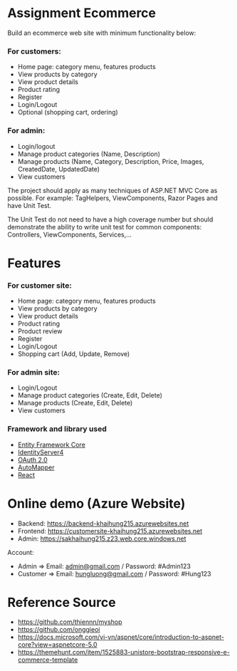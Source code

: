 # Assignment Ecommerce

Build an ecommerce web site with minimum functionality below:

### For customers:
-	Home page: category menu, features products
-	View products by category
-	View product details
-	Product rating
-	Register
-	Login/Logout
-	Optional (shopping cart, ordering)

### For admin:
-	Login/logout
-	Manage product categories (Name, Description)
-	Manage products (Name, Category, Description, Price, Images, CreatedDate, UpdatedDate)
-	View customers

The project should apply as many techniques of ASP.NET MVC Core as possible. For example: TagHelpers, ViewComponents, Razor Pages and have Unit Test.

The Unit Test do not need to have a high coverage number but should demonstrate the ability to write unit test for common components: Controllers, ViewComponents, Services,…

# Features

### For customer site:
- Home page: category menu, features products
- View products by category
-	View product details
-	Product rating
-	Product review
-	Register
-	Login/Logout
- Shopping cart (Add, Update, Remove)

### For admin site:
- Login/Logout
- Manage product categories (Create, Edit, Delete)
- Manage products (Create, Edit, Delete)
- View customers

### Framework and library used
- [Entity Framework Core](https://docs.microsoft.com/en-us/ef/)
- [IdentityServer4](https://identityserver4.readthedocs.io/en/latest/)
- [OAuth 2.0](https://tools.ietf.org/html/rfc6749)
- [AutoMapper](https://automapper.org/)
- [React](https://reactjs.org/)

# Online demo (Azure Website)
- Backend: https://backend-khaihung215.azurewebsites.net
- Frontend: https://customersite-khaihung215.azurewebsites.net
- Admin: https://sakhaihung215.z23.web.core.windows.net

Account:
- Admin => Email: admin@gmail.com / Password: #Admin123
- Customer => Email: hungluong@gmail.com / Password: #Hung123

# Reference Source
- https://github.com/thiennn/myshop
- https://github.com/onggieoi
- https://docs.microsoft.com/vi-vn/aspnet/core/introduction-to-aspnet-core?view=aspnetcore-5.0
- https://themehunt.com/item/1525883-unistore-bootstrap-responsive-e-commerce-template
